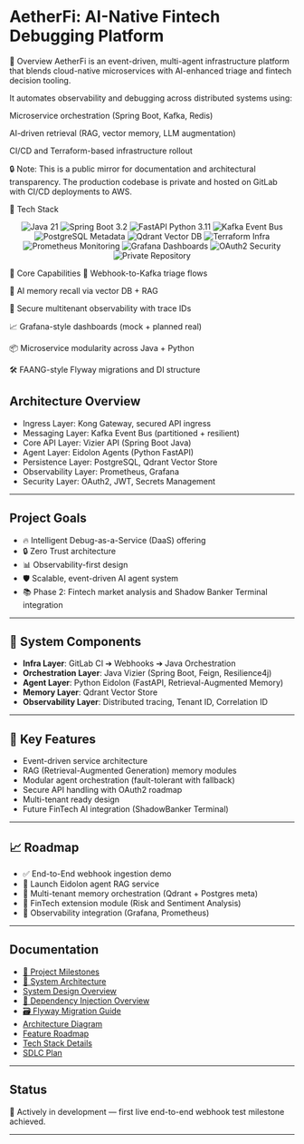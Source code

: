 # AetherFi: AI-Native Fintech Debugging Platform

🧠 Overview
AetherFi is an event-driven, multi-agent infrastructure platform that blends cloud-native microservices with AI-enhanced triage and fintech decision tooling.

It automates observability and debugging across distributed systems using:

Microservice orchestration (Spring Boot, Kafka, Redis)

AI-driven retrieval (RAG, vector memory, LLM augmentation)

CI/CD and Terraform-based infrastructure rollout

🔒 Note: This is a public mirror for documentation and architectural transparency.
The production codebase is private and hosted on GitLab with CI/CD deployments to AWS.

🚀 Tech Stack
<p align="center"> <img src="https://img.shields.io/badge/Java-21-blue.svg" alt="Java 21"/> <img src="https://img.shields.io/badge/Spring_Boot-3.2-brightgreen.svg" alt="Spring Boot 3.2"/> <img src="https://img.shields.io/badge/FastAPI-Python%203.11-blue.svg" alt="FastAPI Python 3.11"/> <img src="https://img.shields.io/badge/Kafka-Event_Bus-orange.svg" alt="Kafka Event Bus"/> <img src="https://img.shields.io/badge/PostgreSQL-Metadata-blue.svg" alt="PostgreSQL Metadata"/> <img src="https://img.shields.io/badge/Qdrant-VectorDB-red.svg" alt="Qdrant Vector DB"/> <img src="https://img.shields.io/badge/Terraform-Infrastructure-purple.svg" alt="Terraform Infra"/> <img src="https://img.shields.io/badge/Prometheus-Monitoring-orange.svg" alt="Prometheus Monitoring"/> <img src="https://img.shields.io/badge/Grafana-Dashboards-yellow.svg" alt="Grafana Dashboards"/> <img src="https://img.shields.io/badge/OAuth2-ZeroTrust-critical.svg" alt="OAuth2 Security"/> <img src="https://img.shields.io/badge/Codebase-Private-informational" alt="Private Repository"/> </p>

🧩 Core Capabilities
🔄 Webhook-to-Kafka triage flows

🧠 AI memory recall via vector DB + RAG

🔐 Secure multitenant observability with trace IDs

📈 Grafana-style dashboards (mock + planned real)

📦 Microservice modularity across Java + Python

🛠️ FAANG-style Flyway migrations and DI structure

## Architecture Overview
- Ingress Layer: Kong Gateway, secured API ingress
- Messaging Layer: Kafka Event Bus (partitioned + resilient)
- Core API Layer: Vizier API (Spring Boot Java)
- Agent Layer: Eidolon Agents (Python FastAPI)
- Persistence Layer: PostgreSQL, Qdrant Vector Store
- Observability Layer: Prometheus, Grafana
- Security Layer: OAuth2, JWT, Secrets Management

---

## Project Goals
- 🔥 Intelligent Debug-as-a-Service (DaaS) offering
- 🔒 Zero Trust architecture
- 📊 Observability-first design
- 🛡️ Scalable, event-driven AI agent system
- 📚 Phase 2: Fintech market analysis and Shadow Banker Terminal integration

---

## 🧩 System Components

- **Infra Layer**: GitLab CI ➔ Webhooks ➔ Java Orchestration
- **Orchestration Layer**: Java Vizier (Spring Boot, Feign, Resilience4j)
- **Agent Layer**: Python Eidolon (FastAPI, Retrieval-Augmented Memory)
- **Memory Layer**: Qdrant Vector Store
- **Observability Layer**: Distributed tracing, Tenant ID, Correlation ID

---

## 🚀 Key Features

- Event-driven service architecture
- RAG (Retrieval-Augmented Generation) memory modules
- Modular agent orchestration (fault-tolerant with fallback)
- Secure API handling with OAuth2 roadmap
- Multi-tenant ready design
- Future FinTech AI integration (ShadowBanker Terminal)

---

## 📈 Roadmap

- ✅ End-to-End webhook ingestion demo
- 🚧 Launch Eidolon agent RAG service
- 🚧 Multi-tenant memory orchestration (Qdrant + Postgres meta)
- 🚧 FinTech extension module (Risk and Sentiment Analysis)
- 🚧 Observability integration (Grafana, Prometheus)

---

## Documentation
- [📅 Project Milestones](docs/MILESTONES.md)
- [📐 System Architecture](docs/ARCHITECTURE.md)
- [System Design Overview](./docs/system_design.md)
- [🧱 Dependency Injection Overview](docs/DI_OVERVIEW.md)
- [🗃️ Flyway Migration Guide](docs/FLYWAY_MIGRATIONS.md)
- [Architecture Diagram](./diagrams/aetherfi_architecture.svg)
- [Feature Roadmap](./FEATURE_ROADMAP.md)
- [Tech Stack Details](./TECH_STACK.md)
- [SDLC Plan](./SDLC_PLAN.md)

---

## Status
🔵 Actively in development — first live end-to-end webhook test milestone achieved.

---



